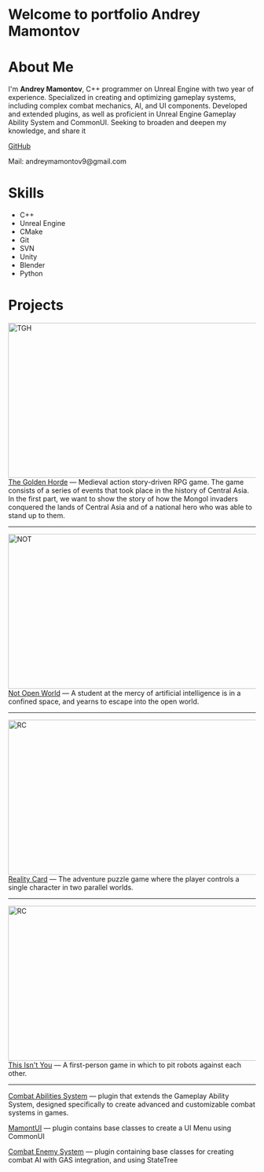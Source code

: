 # Welcome to portfolio Andrey Mamontov

# About Me
I'm **Andrey Mamontov**, C++ programmer on Unreal Engine with two year of experience. Specialized in
creating and optimizing gameplay systems, including complex combat mechanics,
AI, and UI components. Developed and extended plugins, as well as proficient in
Unreal Engine Gameplay Ability System and CommonUI. Seeking to broaden and
deepen my knowledge, and share it
<p><a href="https://github.com/AnDreY-MA"> GitHub</a></p>
Mail: andreymamontov9@gmail.com

# Skills
- C++
- Unreal Engine
- CMake
- Git
- SVN
- Unity
- Blender
- Python


# Projects

<div>
  <a href="https://www.youtube.com/watch?v=7C_S5OYyeIA" target="_blank"><img width="560" height="315" src="https://github.com/user-attachments/assets/e5ff0ae2-d5d8-4e17-8296-ad2090d51346" alt="TGH"></a>
  <div><a href="https://www.youtube.com/watch?v=7C_S5OYyeIA">The Golden Horde</a> — Medieval action story-driven RPG game. The game consists of a series of events that took place in the history of Central Asia. In the first part, we want to show the story of how the Mongol invaders conquered the lands of Central Asia and of a national hero who was able to stand up to them.</div>
</div>
<div></div>

<hr>

<div>
  <a href="https://itch.io/jam/gol/rate/2775713" target="_blank"><img width="560" height="315" src="https://github.com/user-attachments/assets/42f422b2-9a68-49c3-ae21-b30adb780bfb" alt="NOT"></a>
  <div><a href="https://itch.io/jam/gol/rate/2775713">Not Open World</a> — A student at the mercy of artificial intelligence is in a confined space, and yearns to escape into the open world.</div>
</div>

<hr>

<div>
  <a href="https://itch.io/jam/artifact-fantasy-game-jam-2024/rate/3005820" target="_blank"><img width="560" height="315" src="https://github.com/user-attachments/assets/3adc0bb4-0a25-4189-bd15-355f33f8517a" alt="RC"></a>
  <div><a href="https://itch.io/jam/artifact-fantasy-game-jam-2024/rate/3005820">Reality Card</a> — The adventure puzzle game where the player controls a single character in two parallel worlds.</div>
</div>

<hr>

<div>
  <a href="https://ims.cr5.space/app/p/H5mdSH6k/This-Isn't-You/" target="_blank"><img width="560" height="315" src="https://github.com/user-attachments/assets/bd6c9a32-873a-46a7-9644-4b507d0a28b9" alt="RC"></a>
  <div><a href="https://ims.cr5.space/app/p/H5mdSH6k/This-Isn't-You/">This Isn't You</a> — A first-person game in which to pit robots against each other.</div>
</div>

<hr>

<p><a href="https://github.com/AnDreY-MA/CombatAbilitiesSystem">Combat Abilities System</a> — plugin that extends the Gameplay Ability System, designed specifically to create advanced and customizable combat systems in games.</p>

<p><a href="https://github.com/AnDreY-MA/MamontUI">MamontUI</a> — plugin contains base classes to create a UI Menu using CommonUI </p>

<p><a href="https://github.com/AnDreY-MA/CombatEnemySystem">Combat Enemy System</a> — plugin containing base classes for creating combat AI with GAS integration, and using StateTree</p>
